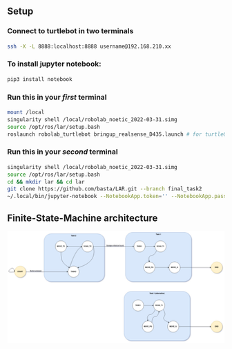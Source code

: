 ## Setup

### Connect to turtlebot in two terminals
``` bash
ssh -X -L 8888:localhost:8888 username@192.168.210.xx
```

### To install jupyter notebook:
```bash
pip3 install notebook
```

### Run this in your *first* terminal
``` bash
mount /local
singularity shell /local/robolab_noetic_2022-03-31.simg
source /opt/ros/lar/setup.bash
roslaunch robolab_turtlebot bringup_realsense_D435.launch # for turtle08-13
```

### Run this in your *second* terminal
``` bash
singularity shell /local/robolab_noetic_2022-03-31.simg
source /opt/ros/lar/setup.bash
cd && mkdir lar && cd lar
git clone https://github.com/basta/LAR.git --branch final_task2
~/.local/bin/jupyter-notebook --NotebookApp.token='' --NotebookApp.password=''
```

## Finite-State-Machine architecture
![plot](./fsm.jpg)